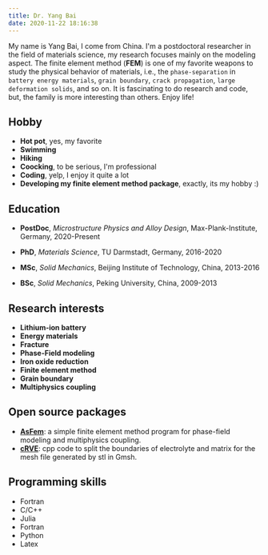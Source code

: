```yaml
---
title: Dr. Yang Bai
date: 2020-11-22 18:16:38
---
```


My name is Yang Bai, I come from China. I'm a postdoctoral researcher in the field of materials science, my research focuses mainly on the modeling aspect. The finite element method (**FEM**) is one of my favorite weapons to study the physical behavior of materials, i.e., the `phase-separation` in `battery energy materials`, `grain boundary`, `crack propagation`, `large deformation solids`, and so on. It is fascinating to do research and code, but, the family is more interesting than others. Enjoy life!

Hobby
---------
- **Hot pot**, yes, my favorite
- **Swimming**
- **Hiking**
- **Coocking**, to be serious, I'm professional
- **Coding**, yelp, I enjoy it quite a lot
- **Developing my finite element method package**, exactly, its my hobby :)

Education
---------
- **PostDoc**, *Microstructure Physics and Alloy Design*, Max-Plank-Institute, Germany, 2020-Present

- **PhD**, *Materials Science*, TU Darmstadt, Germany, 2016-2020

- **MSc**, *Solid Mechanics*, Beijing Institute of Technology, China, 2013-2016

- **BSc**, *Solid Mechanics*, Peking University, China, 2009-2013


Research interests
---------
- **Lithium-ion battery**
- **Energy materials**
- **Fracture**
- **Phase-Field modeling**
- **Iron oxide reduction**
- **Finite element method**
- **Grain boundary**
- **Multiphysics coupling**


Open source packages
---------
- **[AsFem](https://github.com/yangbai90/AsFem)**: a simple finite element method program for phase-field modeling and multiphysics coupling.
- **[cRVE](https://github.com/yangbai90/cRVE)**: cpp code to split the boundaries of electrolyte and matrix for the mesh file generated by stl in Gmsh.


Programming skills
---------
- Fortran
- C/C++
- Julia
- Fortran
- Python
- Latex
